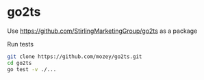 # go2ts

Use https://github.com/StirlingMarketingGroup/go2ts as a package

Run tests
```bash
git clone https://github.com/mozey/go2ts.git
cd go2ts
go test -v ./...
```
